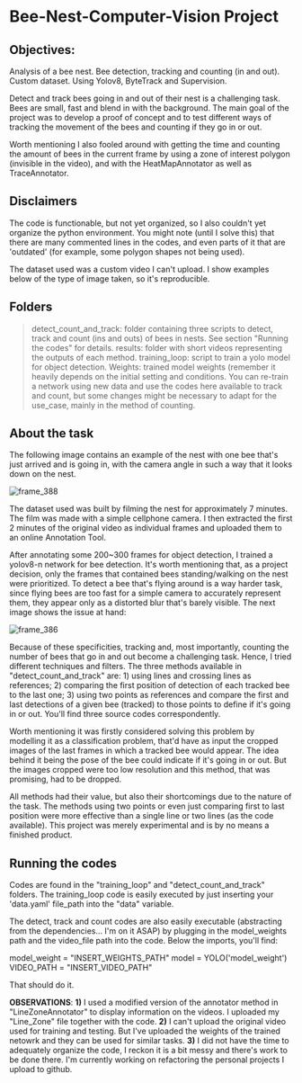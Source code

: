 # Bee-Nest-Computer-Vision Project

## Objectives: 
Analysis of a bee nest. Bee detection, tracking and counting (in and out). Custom dataset. Using Yolov8, ByteTrack and Supervision. 

Detect and track bees going in and out of their nest is a challenging task. Bees are small, fast and blend in with the background. The main goal of the project was to develop a proof of concept and to test different ways of tracking the movement of the bees and counting if they go in or out. 

Worth mentioning I also fooled around with getting the time and counting the amount of bees in the current frame by using a zone of interest polygon (invisible in the video), and with the HeatMapAnnotator as well as TraceAnnotator. 

## Disclaimers 
The code is functionable, but not yet organized, so I also couldn't yet organize the python environment. You might note (until I solve this) that there are many commented lines in the codes, and even parts of it that are 'outdated' (for example, some polygon shapes not being used). 

The dataset used was a custom video I can't upload. I show examples below of the type of image taken, so it's reproducible.

## Folders 

> detect_count_and_track: folder containing three scripts to detect, track and count (ins and outs) of bees in nests. See section "Running the codes" for details. 
> results: folder with short videos representing the outputs of each method. 
> training_loop: script to train a yolo model for object detection.
> Weights: trained model weights (remember it heavily depends on the initial setting and conditions. You can re-train a network using new data and use the codes here available to track and count, but some changes might be necessary to adapt for the use_case, mainly in the method of counting. 

## About the task 

The following image contains an example of the nest with one bee that's just arrived and is going in, with the camera angle in such a way that it looks down on the nest. 

![frame_388](https://github.com/user-attachments/assets/9c14bbe8-6f29-4120-a075-cf920dd75322)

The dataset used was built by filming the nest for approximately 7 minutes. The film was made with a simple cellphone camera. I then extracted the first 2 minutes of the original video as individual frames and uploaded them to an online Annotation Tool. 

After annotating some 200~300 frames for object detection, I trained a yolov8-n network for bee detection. It's worth mentioning that, as a project decision, only the frames that contained bees standing/walking on the nest were prioritized. To detect a bee that's flying around is a way harder task, since flying bees are too fast for a simple camera to accurately represent them, they appear only as a distorted blur that's barely visible. The next image shows the issue at hand: 

![frame_386](https://github.com/user-attachments/assets/e94a531f-8d41-4363-a7d4-344fabd896ca)

Because of these specificities, tracking and, most importantly, counting the number of bees that go in and out become a challenging task. Hence, I tried different techniques and filters. The three methods available in "detect_count_and_track" are: 1) using lines and crossing lines as references; 2) comparing the first position of detection of each tracked bee to the last one; 3) using two points as references and compare the first and last detections of a given bee (tracked) to those points to define if it's going in or out. You'll find three source codes correspondently.

Worth mentioning it was firstly considered solving this problem by modelling it as a classification problem, that'd have as input the cropped images of the last frames in which a tracked bee would appear. The idea behind it being the pose of the bee could indicate if it's going in or out. But the images cropped were too low resolution and this method, that was promising, had to be dropped. 

All methods had their value, but also their shortcomings due to the nature of the task. The methods using two points or even just comparing first to last position were more effective than a single line or two lines (as the code available). This project was merely experimental and is by no means a finished product.

## Running the codes
Codes are found in the "training_loop" and "detect_count_and_track" folders. 
The training_loop code is easily executed by just inserting your 'data.yaml' file_path into the "data" variable. 

The detect, track and count codes are also easily executable (abstracting from the dependencies... I'm on it ASAP) by plugging in the model_weights path and the video_file path into the code. Below the imports, you'll find:

model_weight = "INSERT_WEIGHTS_PATH"
model = YOLO('model_weight')
VIDEO_PATH = "INSERT_VIDEO_PATH"

That should do it. 


**OBSERVATIONS**: 
**1)** I used a modified version of the annotator method in "LineZoneAnnotator" to display information on the videos. I uploaded my "Line_Zone" file together with the code. 
**2)** I can't upload the original video used for training and testing. But I've uploaded the weights of the trained netowrk and they can be used for similar tasks.
**3)** I did not have the time to adequately organize the code, I reckon it is a bit messy and there's work to be done there. I'm currently working on refactoring the personal projects I upload to github. 
